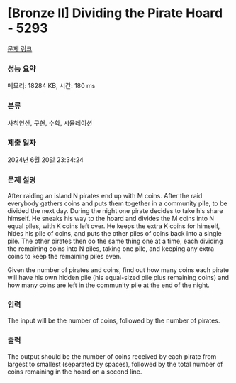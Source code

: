 # [Bronze II] Dividing the Pirate Hoard - 5293 

[문제 링크](https://www.acmicpc.net/problem/5293) 

### 성능 요약

메모리: 18284 KB, 시간: 180 ms

### 분류

사칙연산, 구현, 수학, 시뮬레이션

### 제출 일자

2024년 6월 20일 23:34:24

### 문제 설명

<p>After raiding an island N pirates end up with M coins. After the raid everybody gathers coins and puts them together in a community pile, to be divided the next day. During the night one pirate decides to take his share himself. He sneaks his way to the hoard and divides the M coins into N equal piles, with K coins left over. He keeps the extra K coins for himself, hides his pile of coins, and puts the other piles of coins back into a single pile. The other pirates then do the same thing one at a time, each dividing the remaining coins into N piles, taking one pile, and keeping any extra coins to keep the remaining piles even.</p>

<p>Given the number of pirates and coins, find out how many coins each pirate will have his own hidden pile (his equal-sized pile plus remaining coins) and how many coins are left in the community pile at the end of the night.</p>

### 입력 

 <p>The input will be the number of coins, followed by the number of pirates.</p>

### 출력 

 <p>The output should be the number of coins received by each pirate from largest to smallest (separated by spaces), followed by the total number of coins remaining in the hoard on a second line.</p>

